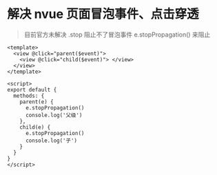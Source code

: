 # 解决 nvue 页面冒泡事件、点击穿透

> 目前官方未解决 .stop 阻止不了冒泡事件
> e.stopPropagation() 来阻止

```vue
<template>
  <view @click="parent($event)">
    <view @click="child($event)"> </view>
  </view>
</template>

<script>
export default {
  methods: {
    parent(e) {
      e.stopPropagation()
      console.log('父级')
    },
    child(e) {
      e.stopPropagation()
      console.log('子')
    }
  }
}
</script>
```
